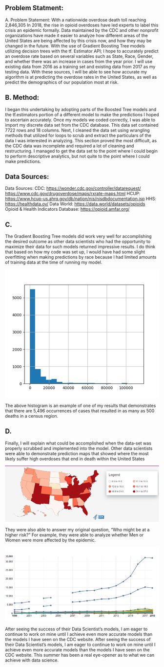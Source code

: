 ## Problem Statment: 

A. Problem Statement: With a nationwide overdose death toll reaching 2,846,305 In 2018, the rise in opioid overdoses have led experts to label this crisis an epidemic formally. Data maintained by the CDC and other nonprofit organizations have made it easier to analyze how different areas of the United States are being affected by this crisis now, and how they may be changed in the future.  With the use of Gradient Boosting Tree models utilizing decision trees with the tf. Estimator API; I hope to accurately predict an overdose rate based on several variables such as State, Race, Gender, and whether there was an increase in cases from the year prior. I will use existing data from 2016 as a training set and existing data from 2017 as my testing data. With these sources, I will be able to see how accurate my algorithm is at predicting the overdose rates in the United States, as well as predict the demographics of our population most at risk.

## B. Method: 

I began this undertaking by adopting parts of the Boosted Tree models and the tf.estimators  portion of a different model to make the predictions I hoped to ascertain accurately. Once my models we coded correctly, I was able to import my discrete data set from the CDC database. This data set contained 7722 rows and 18 columns. Next, I cleaned the data set using wrangling methods that utilized for loops to scrub and extract the particulars of the data I was interested in analyzing. This section proved the most difficult, as the CDC data was incomplete and required a lot of cleaning and restructuring. I managed to get the data set to the point where I could begin to perform descriptive analytics, but not quite to the point where I could make predictions.  

##  Data Sources:

Data Sources: CDC: https://wonder.cdc.gov/controller/datarequest/  https://www.cdc.gov/drugoverdose/maps/rxrate-maps.html HCUP: https://www.hcup-us.ahrq.gov/db/nation/nis/nisdbdocumentation.jsp HHS: https://healthdata.ov/ Data World: https://data.world/datasets/opioids Opioid & Health Indicators Database: https://opioid.amfar.org/

## C. 

The Gradient Boosting Tree models did work very well for accomplishing the desired outcome as other data scientists who had the opportunity to maximize their data for such models returned impressive results. I do think that based on how my code was set up, I would have had some slight overfitting when making predictions by race because I had limited amounts of training data at the time of running my model.

![Figure_1_FP.png](https://github.com/Acejv21/Ace_Code/blob/master/Figure_1_FP.png?raw=true)

The above histogram is an example of one of my results that demonstrates that there are 5,496 occurrences of cases that resulted in as many as 500 deaths in a census region.  
 
## D.

Finally, I will explain what could be accomplished when the data-set was properly scrubbed and implemented into the model. Other data scientists were able to demonstrate prediction maps that showed where the most likely suffer high overdoses that end in death within the United States

![Capture.PNG](https://github.com/Acejv21/Ace_Code/blob/master/Capture.PNG?raw=true)

They were also able to answer my original question, “Who might be at a higher risk?” For example, they were able to analyze whether Men or Women were more affected by the epidemic.

![sex%20graph.PNG](https://github.com/Acejv21/Ace_Code/blob/master/sex%20graph.PNG?raw=true)

After seeing the success of their Data Scientist’s models, I am eager to continue to work on mine until I achieve even more accurate models than the models I have seen on the CDC website. After seeing the success of their Data Scientist’s models, I am eager to continue to work on mine until I achieve even more accurate models than the models I have seen on the CDC website. This summer has been a real eye-opener as to what we can achieve with data science.
